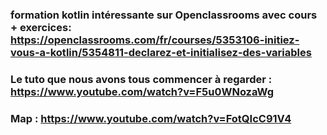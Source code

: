 ### formation kotlin intéressante sur Openclassrooms avec cours + exercices: https://openclassrooms.com/fr/courses/5353106-initiez-vous-a-kotlin/5354811-declarez-et-initialisez-des-variables

### Le tuto que nous avons tous commencer à regarder : https://www.youtube.com/watch?v=F5u0WNozaWg

### Map : https://www.youtube.com/watch?v=FotQIcC91V4